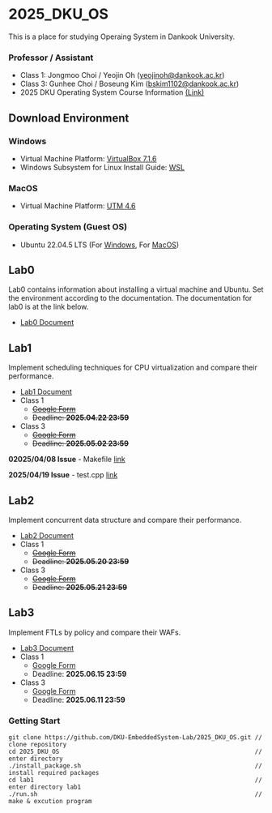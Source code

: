 # 2025_DKU_OS


This is a place for studying Operaing System in Dankook University.

### Professor / Assistant
- Class 1: Jongmoo Choi / Yeojin Oh (yeojinoh@dankook.ac.kr)
- Class 3: Gunhee Choi / Boseung Kim (bskim1102@dankook.ac.kr) 
- 2025 DKU Operating System Course Information [(Link)](http://embedded.dankook.ac.kr/~choijm/course/course.html#OS)

## Download Environment
### Windows
- Virtual Machine Platform: [VirtualBox 7.1.6](https://www.virtualbox.org/wiki/Downloads)
- Windows Subsystem for Linux Install Guide: [WSL](https://docs.microsoft.com/ko-KR/windows/wsl/install-win10#step-4---download-the-linux-kernel-update-package)

### MacOS
- Virtual Machine Platform: [UTM 4.6](https://mac.getutm.app/)

### Operating System (Guest OS)
- Ubuntu 22.04.5 LTS (For [Windows](https://releases.ubuntu.com/jammy/), For [MacOS](https://cdimage.ubuntu.com/releases/jammy/release/))


## Lab0
Lab0 contains information about installing a virtual machine and Ubuntu. Set the environment according to the documentation. The documentation for lab0 is at the link below.
- [Lab0 Document]([DKU_OS_LAB0]%20Linux%20Install%20Manual.pdf)

## Lab1
Implement scheduling techniques for CPU virtualization and compare their performance. 
- [Lab1 Document](https://github.com/DKU-EmbeddedSystem-Lab/2025_DKU_OS/blob/main/%5BDKU_OS_LAB1%5D%20CPU%20Virtualization.pdf)
- Class 1
  - ~~[Google Form](https://forms.gle/XGvaHxAuXT39XUkR6)~~
  - ~~Deadline: **2025.04.22 23:59**~~
- Class 3
  - ~~[Google Form](https://forms.gle/HXSmrauZpNmPu1co7)~~
  - ~~Deadline: **2025.05.02 23:59**~~
 
**02025/04/08 Issue** - Makefile [link](https://github.com/DKU-EmbeddedSystem-Lab/2025_DKU_OS/issues/1)

**2025/04/19 Issue** - test.cpp [link](https://github.com/DKU-EmbeddedSystem-Lab/2025_DKU_OS/issues/2)

## Lab2
Implement concurrent data structure and compare their performance. 
- [Lab2 Document](https://github.com/DKU-EmbeddedSystem-Lab/2025_DKU_OS/blob/main/%5BDKU_OS_LAB2%5D%20Concurrency.pdf)
- Class 1
  - ~~[Google Form](https://forms.gle/ce1nCpRVUF8eDsjZA)~~
  - ~~Deadline: **2025.05.20 23:59**~~
- Class 3
  - ~~[Google Form](https://forms.gle/m3TUns69gZUXk3RT7)~~
  - ~~Deadline: **2025.05.21 23:59**~~
 
## Lab3
Implement FTLs by policy and compare their WAFs. 
- [Lab3 Document](https://github.com/DKU-EmbeddedSystem-Lab/2025_DKU_OS/blob/52d9cc64108ac22231b27dcb46cf8a60ad4372f4/%5BDKU_OS_LAB3%5D%20Persistence.pdf)
- Class 1
  - [Google Form](https://forms.gle/29FC5cStu3V2q4Kf7)
  - Deadline: **2025.06.15 23:59**
- Class 3
  - [Google Form](https://forms.gle/7ZdD5r1GYRYz47qn7)
  - Deadline: **2025.06.11 23:59**

### Getting Start

```
git clone https://github.com/DKU-EmbeddedSystem-Lab/2025_DKU_OS.git // clone repository
cd 2025_DKU_OS                                                      // enter directory
./install_package.sh                                                // install required packages
cd lab1                                                             // enter directory lab1 
./run.sh                                                            // make & excution program 
```


